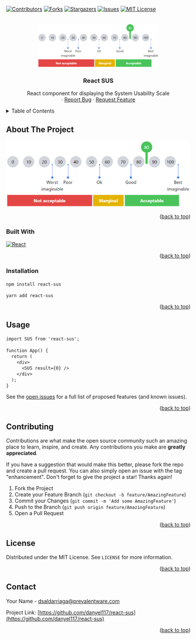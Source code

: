 <div id="top"></div>

[![Contributors][contributors-shield]][contributors-url]
[![Forks][forks-shield]][forks-url]
[![Stargazers][stars-shield]][stars-url]
[![Issues][issues-shield]][issues-url]
[![MIT License][license-shield]][license-url]

<!-- PROJECT LOGO -->
<br />
<div align="center">
  <a href="https://github.com/danyel117/react-sus">
    <img src="images/sus.png" alt="Logo" height="120">
  </a>

<h3 align="center">React SUS</h3>

  <p align="center">
    React component for displaying the System Usability Scale
    <!-- <br />
    <a href="https://github.com/danyel117/react-sus"><strong>Explore the docs »</strong></a> -->
    <br />
    <!-- <br />
    <a href="https://github.com/danyel117/react-sus">View Demo</a> -->
    ·
    <a href="https://github.com/danyel117/react-sus/issues">Report Bug</a>
    ·
    <a href="https://github.com/danyel117/react-sus/issues">Request Feature</a>
  </p>
</div>

<!-- TABLE OF CONTENTS -->
<details>
  <summary>Table of Contents</summary>
  <ol>
    <li>
      <a href="#about-the-project">About The Project</a>
      <ul>
        <li><a href="#built-with">Built With</a></li>
      </ul>
    </li>
    <li>
      <a href="#getting-started">Getting Started</a>
      <ul>
        <li><a href="#prerequisites">Prerequisites</a></li>
        <li><a href="#installation">Installation</a></li>
      </ul>
    </li>
    <li><a href="#usage">Usage</a></li>
    <li><a href="#roadmap">Roadmap</a></li>
    <li><a href="#contributing">Contributing</a></li>
    <li><a href="#license">License</a></li>
    <li><a href="#contact">Contact</a></li>
    <li><a href="#acknowledgments">Acknowledgments</a></li>
  </ol>
</details>

<!-- ABOUT THE PROJECT -->

## About The Project

[![Product Name Screen Shot][product-screenshot]](https://example.com)

<p align="right">(<a href="#top">back to top</a>)</p>

### Built With

[![React][react.js]][react-url]

<p align="right">(<a href="#top">back to top</a>)</p>

### Installation

`npm install react-sus`

`yarn add react-sus`

<p align="right">(<a href="#top">back to top</a>)</p>

<!-- USAGE EXAMPLES -->

## Usage

```JSX
import SUS from 'react-sus';

function App() {
  return (
    <div>
      <SUS result={0} />
    </div>
  );
}
```

See the [open issues](https://github.com/danyel117/react-sus/issues) for a full list of proposed features (and known issues).

<p align="right">(<a href="#top">back to top</a>)</p>

<!-- CONTRIBUTING -->

## Contributing

Contributions are what make the open source community such an amazing place to learn, inspire, and create. Any contributions you make are **greatly appreciated**.

If you have a suggestion that would make this better, please fork the repo and create a pull request. You can also simply open an issue with the tag "enhancement".
Don't forget to give the project a star! Thanks again!

1. Fork the Project
2. Create your Feature Branch (`git checkout -b feature/AmazingFeature`)
3. Commit your Changes (`git commit -m 'Add some AmazingFeature'`)
4. Push to the Branch (`git push origin feature/AmazingFeature`)
5. Open a Pull Request

<p align="right">(<a href="#top">back to top</a>)</p>

<!-- LICENSE -->

## License

Distributed under the MIT License. See `LICENSE` for more information.

<p align="right">(<a href="#top">back to top</a>)</p>

<!-- CONTACT -->

## Contact

Your Name - dsaldarriaga@prevalentware.com

Project Link: [https://github.com/danyel117/react-sus](https://github.com/danyel117/react-sus)

<p align="right">(<a href="#top">back to top</a>)</p>

<!-- MARKDOWN LINKS & IMAGES -->
<!-- https://www.markdownguide.org/basic-syntax/#reference-style-links -->

[contributors-shield]: https://img.shields.io/github/contributors/danyel117/react-sus.svg?style=for-the-badge
[contributors-url]: https://github.com/danyel117/react-sus/graphs/contributors
[forks-shield]: https://img.shields.io/github/forks/danyel117/react-sus.svg?style=for-the-badge
[forks-url]: https://github.com/danyel117/react-sus/network/members
[stars-shield]: https://img.shields.io/github/stars/danyel117/react-sus.svg?style=for-the-badge
[stars-url]: https://github.com/danyel117/react-sus/stargazers
[issues-shield]: https://img.shields.io/github/issues/danyel117/react-sus.svg?style=for-the-badge
[issues-url]: https://github.com/danyel117/react-sus/issues
[license-shield]: https://img.shields.io/github/license/danyel117/react-sus.svg?style=for-the-badge
[license-url]: https://github.com/danyel117/react-sus/blob/main/LICENSE
[linkedin-shield]: https://img.shields.io/badge/-LinkedIn-black.svg?style=for-the-badge&logo=linkedin&colorB=555
[linkedin-url]: https://linkedin.com/in/linkedin_username
[product-screenshot]: images/sus.png
[react.js]: https://img.shields.io/badge/React-20232A?style=for-the-badge&logo=react&logoColor=61DAFB
[react-url]: https://reactjs.org/
